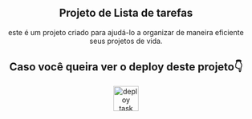 <h2 align='center'>Projeto de Lista de tarefas</h2>

<p align='center'>este é um projeto criado para ajudá-lo a organizar de maneira
eficiente seus projetos de vida.</p>

<h2 align='center'>Caso você queira ver o deploy deste projeto👇</h2>
<div align='center'>
  <a href='https://task-list-p5aukj5pm-jhonitallos-projects.vercel.app/'>
    <img src='https://cdn-icons-png.flaticon.com/512/4334/4334058.png' alt='deploy task list' height='50px' width='50px'/>
  </a>
</div>
